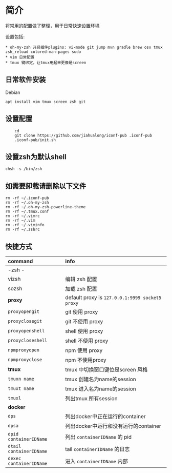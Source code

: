 # 简介

将常用的配置做了整理，用于日常快速设置环境

设置包括:

    * oh-my-zsh 开启插件plugins: vi-mode git jump mvn gradle brew osx tmux zsh_reload colored-man-pages sudo
    * vim 日常配置
    * tmux 键绑定，让tmux用起来更像是screen 


## 日常软件安装

Debian
```shell
apt install vim tmux screen zsh git
```

## 设置配置

```shell
    cd 
    git clone https://github.com/jiahualong/iconf-pub .iconf-pub
    .iconf-pub/init.sh
```

## 设置zsh为默认shell

```shell
chsh -s /bin/zsh
```

## 如需要卸载请删除以下文件

```shell
rm -rf ~/.iconf-pub
rm -rf ~/.oh-my-zsh
rm -rf ~/.oh-my-zsh-powerline-theme
rm -rf ~/.tmux.conf
rm -rf ~/.vimrc
rm -rf ~/.vim
rm -rf ~/.viminfo
rm -rf ~/.zshrc
```

## 快捷方式

| command | info | 
|:---|:---|
| -zsh -|  |
|vizsh | 编辑 zsh 配置 |
|sozsh | 加载 zsh 配置 |
| **proxy** | default proxy is `127.0.0.1:9999 socket5 proxy`  |
| `proxyopengit` | git 使用  proxy |
| `proxyclosegit` | git 不使用  proxy |
| `proxyopenshell` | shell 使用 proxy |
| `proxycloseshell` | shell 不使用 proxy |
| `npmproxyopen` | npm 使用 proxy |
| `npmproxyclose`| npm 不使用proxy |
| **tmux** | tmux 中切换窗口键位是screen 风格 |
| `tmuxn name`  | tmux 创建名为name的session |
| `tmuxt name` | tmux 进入名为name的session  |
| `tmuxl` | 列出tmux 所有session   |
| **docker**  | | 
| `dps` | 列出docker中正在运行的container |
| `dpsa` | 列出docker中运行和没有运行的container |
| `dpid containerIDName` | 列出 `containerIDName` 的 pid | 
| `dtail containerIDName` | tail `containerIDName` 的日志 |
| `dexec containerIDName` | 进入 `containerIDName` 内部 |






